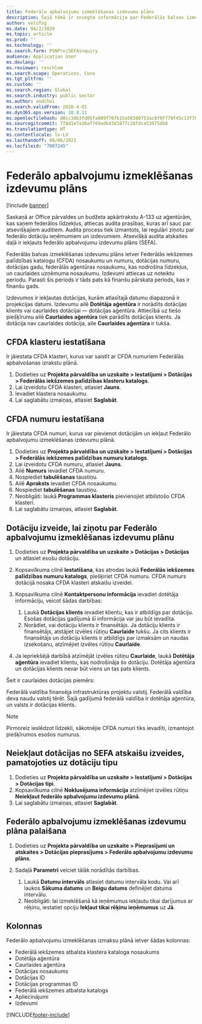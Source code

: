 ```yaml
---
title: Federālo apbalvojumu izmeklēšanas izdevumu plāns
description: Šajā tēmā ir sniegta informācija par Federālās balvas izmeklēšanas izdevumu plāna.
author: velofog
ms.date: 04/2/2020
ms.topic: article
ms.prod: ''
ms.technology: ''
ms.search.form: PSNProjSEFAinquiry
audience: Application User
ms.devlang: ''
ms.reviewer: roschlom
ms.search.scope: Operations, Core
ms.tgt_pltfrm: ''
ms.custom: ''
ms.search.region: Global
ms.search.industry: public sector
ms.author: andchoi
ms.search.validFrom: 2020-4-01
ms.dyn365.ops.version: 10.0.11
ms.openlocfilehash: d0cc3db3fd05fa809f707b15a50380753ac8f9f779f45c13f707321d2b0e0841
ms.sourcegitcommit: 7f8d1e7a16af769adb43d1877c28fdce53975db8
ms.translationtype: HT
ms.contentlocale: lv-LV
ms.lasthandoff: 08/06/2021
ms.locfileid: "7007245"
---
```

# <a name="schedule-of-expenditures-of-federal-awards-inquiry"></a>Federālo apbalvojumu izmeklēšanas izdevumu plāns

[!include [banner](../includes/banner.md)]

Saskaņā ar Office pārvaldes un budžeta apkārtrakstu A-133 uz aģentūrām, kas saņem federālos līdzekļus, attiecas audita prasības, kuras arī sauc par atsevišķajiem auditiem. Audita process tiek izmantots, lai regulāri ziņotu par federālo dotāciju ieņēmumiem un izdevumiem. Atsevišķā audita atskaites daļā ir iekļauts federālo apbalvojumu izdevumu plāns (SEFA).

Federālās balvas izmeklēšanas izdevumu plāns ietver Federālās iekšzemes palīdzības katalogu (CFDA) nosaukumu un numuru, dotācijas numuru, dotācijas gadu, federālās aģentūras nosaukumu, kas nodrošina līdzekļus, un caurlaides uzņēmuma nosaukumu. Izdevumi attiecas uz noteiktu periodu. Parasti šis periods ir tāds pats kā finanšu pārskata periods, kas ir finanšu gads.

Izdevumos ir iekļautas dotācijas, kurām atlasītajā datumu diapazonā ir projekcijas datumi. Izdevumu ailē **Dotētāja aģentūra** ir norādīts dotācijas klients vai caurlaides dotācijai — dotācijas aģentūra. Attiecībā uz tiešo piešķīrumu ailē **Caurlaides aģentūra** tiek parādīts dotācijas klients. Ja dotācija nav caurlaides dotācija, aile **Caurlaides aģentūra** ir tukša.

## <a name="set-up-the-cfda-clusters"></a>CFDA klasteru iestatīšana

Ir jāiestata CFDA klasteri, kurus var saistīt ar CFDA numuriem Federālās apbalvošanas izrakstu plānā.

1. Dodieties uz **Projekta pārvaldība un uzskaite \> Iestatījumi \> Dotācijas \> Federālās iekšzemes palīdzības klasteru katalogs**.
2. Lai izveidotu CFDA klasteri, atlasiet **Jauns**.
3. Ievadiet klastera nosaukumu.
4. Lai saglabātu izmaiņas, atlasiet **Saglabāt**.

## <a name="set-up-cfda-numbers"></a>CFDA numuru iestatīšana

Ir jāiestata CFDA numuri, kurus var pievienot dotācijām un iekļaut Federālo apbalvojumu izmeklēšanas izdevumu plānā.

1. Dodieties uz **Projekta pārvaldība un uzskaite \> Iestatījumi \> Dotācijas \> Federālās iekšzemes palīdzības numuru katalogs**.
2. Lai izveidotu CFDA numuru, atlasiet **Jauns**.
3. Ailē **Numurs** ievadiet CFDA numuru.
4. Nospiediet **tabulēšanas** taustiņu.
5. Ailē **Apraksts** ievadiet CFDA nosaukumu.
6. Nospiediet **tabulēšanas** taustiņu.
7. Neobligāti: laukā **Programmas klasteris** pievienojiet atbilstošo CFDA klasteri.
8. Lai saglabātu izmaiņas, atlasiet **Saglabāt**.

## <a name="set-up-grants-to-report-for-the-schedule-of-expenditures-of-federal-awards-inquiry"></a>Dotāciju izveide, lai ziņotu par Federālo apbalvojumu izmeklēšanas izdevumu plānu

1. Dodieties uz **Projekta pārvaldība un uzskaite \> Dotācijas \> Dotācijas** un atlasiet esošu dotāciju.
2. Kopsavilkuma cilnē **Iestatīšana**, kas atrodas laukā **Federālās iekšzemes palīdzības numuru katalogs**, piešķiriet CFDA numuru. CFDA numurs dotācijā nosaka CFDA klasteri atskaišu izveidei.
3. Kopsavilkuma cilnē **Kontaktpersonu informācija** ievadiet dotētāja informāciju, veicot šādas darbības:

    1. Laukā **Dotācijas klients** ievadiet klientu, kas ir atbildīgs par dotāciju. Esošas dotācijas gadījumā šī informācija var jau būt ievadīta.
    2. Norādiet, vai dotāciju klients ir finansētājs. Ja dotāciju klients ir finansētājs, atstājiet izvēles rūtiņu **Caurlaide** tukšu. Ja cits klients ir finansētājs un dotāciju klients ir atbildīgs par izmaksām un naudas izsekošanu, atzīmējiet izvēles rūtiņu **Caurlaide**.

4. Ja iepriekšējā darbībā atzīmējāt izvēles rūtiņu **Caurlaide**, laukā **Dotētāja aģentūra** ievadiet klientu, kas nodrošināja šo dotāciju. Dotētāja aģentūra un dotācijas klients nevar būt viens un tas pats klients.

Šeit ir caurlaides dotācijas piemērs:

Federālā valdība finansēja infrastruktūras projektu valstij. Federālā valdība deva naudu valstij tērēt. Šajā gadījumā federālā valdība ir dotētāja aģentūra, un valsts ir dotācijas klients.

> [!NOTE] 
> Pirmoreiz ieslēdzot līdzekli, sākotnējie CFDA numuri tiks ievadīti, izmantojot piešķīrumos esošos numurus.

## <a name="exclude-grants-from-sefa-reporting-based-on-the-grant-type"></a>Neiekļaut dotācijas no SEFA atskaišu izveides, pamatojoties uz dotāciju tipu

1. Dodieties uz **Projekta pārvaldība un uzskaite \> Iestatījumi \> Dotācijas \> Dotācijas tipi**.
2. Kopsavilkuma cilnē **Noklusējuma informācija** atzīmējiet izvēles rūtiņu **Neiekļaut federālo apbalvojumu izdevumu plānā**.
3. Lai saglabātu izmaiņas, atlasiet **Saglabāt**.

## <a name="run-the-schedule-of-expenditures-of-federal-awards-inquiry"></a>Federālo apbalvojumu izmeklēšanas izdevumu plāna palaišana

1. Dodieties uz **Projekta pārvaldība un uzskaite \> Pieprasījumi un atskaites \> Dotācijas pieprasījums \> Federālo apbalvojumu izdevumu plāns**.
2. Sadaļā **Parametri** veiciet tālāk norādītās darbības.

    1. Laukā **Datumu intervāls** atlasiet datumu intervāla kodu. Vai arī laukos **Sākuma datums** un **Beigu datums** definējiet datuma intervālu.
    2. Neobligāti: lai izmeklēšanā kā ieņēmumus iekļautu tikai darījumus ar rēķinu, iestatiet opciju **Iekļaut tikai rēķinu ieņēmumus** uz **Jā**.

## <a name="columns"></a>Kolonnas

Federālo apbalvojumu izmeklēšanas izmaksu plānā ietver šādas kolonnas:

- Federālā iekšzemes atbalsta klastera kataloga nosaukums
- Dotētāja aģentūra
- Caurlaides aģentūra
- Dotācijas nosaukums
- Dotācijas ID
- Dotācijas programmas ID
- Federālā iekšzemes atbalsta katalogs
- Apliecinājumi
- Izdevumi


[!INCLUDE[footer-include](../includes/footer-banner.md)]